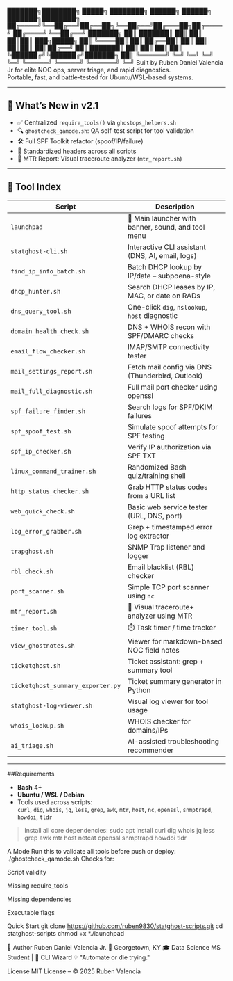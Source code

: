    ███████╗████████╗ █████╗ ████████╗ ██████╗  ██████╗ ███████╗████████╗
   ██╔════╝╚══██╔══╝██╔══██╗╚══██╔══╝██╔═══██╗██╔════╝ ██╔════╝╚══██╔══╝
   ███████╗   ██║   ███████║   ██║   ██║   ██║██║  ███╗█████╗     ██║
   ╚════██║   ██║   ██╔══██║   ██║   ██║   ██║██║   ██║██╔══╝     ██║
   ███████║   ██║   ██║  ██║   ██║   ╚██████╔╝╚██████╔╝███████╗   ██║
   ╚══════╝   ╚═╝   ╚═╝  ╚═╝   ╚═╝    ╚═════╝  ╚═════╝ ╚══════╝   ╚═╝
Built by Ruben Daniel Valencia Jr for elite NOC ops, server triage, and rapid diagnostics.  
Portable, fast, and battle-tested for Ubuntu/WSL-based systems.

---

## 🎃 What’s New in v2.1

- ✅ Centralized `require_tools()` via `ghostops_helpers.sh`
- 🔍 `ghostcheck_qamode.sh`: QA self-test script for tool validation
- 🛠️ Full SPF Toolkit refactor (spoof/IP/failure)
- 🔁 Standardized headers across all scripts
- 🧪 MTR Report: Visual traceroute analyzer (`mtr_report.sh`)

---

## 🚀 Tool Index

| Script                        | Description                                                  |
|-------------------------------|--------------------------------------------------------------|
| `launchpad`                   | 👻 Main launcher with banner, sound, and tool menu           |
| `statghost-cli.sh`            | Interactive CLI assistant (DNS, AI, email, logs)             |
| `find_ip_info_batch.sh`       | Batch DHCP lookup by IP/date – subpoena-style                |
| `dhcp_hunter.sh`              | Search DHCP leases by IP, MAC, or date on RADs               |
| `dns_query_tool.sh`           | One-click `dig`, `nslookup`, `host` diagnostic               |
| `domain_health_check.sh`      | DNS + WHOIS recon with SPF/DMARC checks                      |
| `email_flow_checker.sh`       | IMAP/SMTP connectivity tester                                |
| `mail_settings_report.sh`     | Fetch mail config via DNS (Thunderbird, Outlook)             |
| `mail_full_diagnostic.sh`     | Full mail port checker using openssl                         |
| `spf_failure_finder.sh`       | Search logs for SPF/DKIM failures                            |
| `spf_spoof_test.sh`           | Simulate spoof attempts for SPF testing                      |
| `spf_ip_checker.sh`           | Verify IP authorization via SPF TXT                          |
| `linux_command_trainer.sh`    | Randomized Bash quiz/training shell                          |
| `http_status_checker.sh`      | Grab HTTP status codes from a URL list                       |
| `web_quick_check.sh`          | Basic web service tester (URL, DNS, port)                    |
| `log_error_grabber.sh`        | Grep + timestamped error log extractor                       |
| `trapghost.sh`                | SNMP Trap listener and logger                                |
| `rbl_check.sh`                | Email blacklist (RBL) checker                                |
| `port_scanner.sh`             | Simple TCP port scanner using `nc`                           |
| `mtr_report.sh`               | 📡 Visual traceroute+ analyzer using MTR                     |
| `timer_tool.sh`               | ⏱️ Task timer / time tracker                                  |
| `view_ghostnotes.sh`          | Viewer for markdown-based NOC field notes                    |
| `ticketghost.sh`              | Ticket assistant: grep + summary tool                        |
| `ticketghost_summary_exporter.py` | Ticket summary generator in Python                       |
| `statghost-log-viewer.sh`     | Visual log viewer for tool usage                             |
| `whois_lookup.sh`             | WHOIS checker for domains/IPs                                |
| `ai_triage.sh`                | AI-assisted troubleshooting recommender                      |

---

##Requirements

- **Bash** 4+
- **Ubuntu / WSL / Debian**
- Tools used across scripts:  
  `curl`, `dig`, `whois`, `jq`, `less`, `grep`, `awk`, `mtr`, `host`, `nc`, `openssl`, `snmptrapd`, `howdoi`, `tldr`

> Install all core dependencies:
sudo apt install curl dig whois jq less grep awk mtr host netcat openssl snmptrapd howdoi tldr

A Mode
Run this to validate all tools before push or deploy:
./ghostcheck_qamode.sh
Checks for:

Script validity

Missing require_tools

Missing dependencies

Executable flags

Quick Start
git clone https://github.com/ruben9830/statghost-scripts.git
cd statghost-scripts
chmod +x *./launchpad

👤 Author
Ruben Daniel Valencia Jr.
📍 Georgetown, KY
🎓 Data Science MS Student | 🧠 CLI Wizard
💡 "Automate or die trying."

License
MIT License – © 2025 Ruben Valencia
